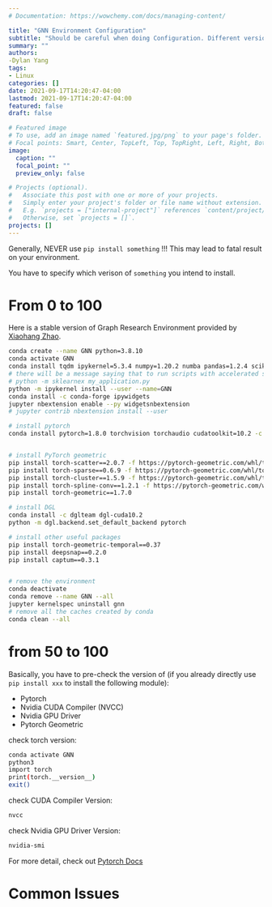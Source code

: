 ```yaml
---
# Documentation: https://wowchemy.com/docs/managing-content/

title: "GNN Environment Configuration"
subtitle: "Should be careful when doing Configuration. Different versions of Compiliers do not play nice with each other..."
summary: ""
authors: 
-Dylan Yang
tags: 
- Linux
categories: []
date: 2021-09-17T14:20:47-04:00
lastmod: 2021-09-17T14:20:47-04:00
featured: false
draft: false

# Featured image
# To use, add an image named `featured.jpg/png` to your page's folder.
# Focal points: Smart, Center, TopLeft, Top, TopRight, Left, Right, BottomLeft, Bottom, BottomRight.
image:
  caption: ""
  focal_point: ""
  preview_only: false

# Projects (optional).
#   Associate this post with one or more of your projects.
#   Simply enter your project's folder or file name without extension.
#   E.g. `projects = ["internal-project"]` references `content/project/deep-learning/index.md`.
#   Otherwise, set `projects = []`.
projects: []
---
```


Generally, NEVER use `pip install something` !!! This may lead to fatal result on your environment.

You have to specify which verison of `something` you intend to install.

# From 0 to 100

Here is a stable version of Graph Research Environment provided by [Xiaohang Zhao](https://www.linkedin.com/in/xiaohangzhao/).

```bash
conda create --name GNN python=3.8.10
conda activate GNN
conda install tqdm ipykernel=5.3.4 numpy=1.20.2 numba pandas=1.2.4 scikit-learn=0.24.2 scikit-learn-intelex
# there will be a message saying that to run scripts with accelerated scikit-learn, using
# python -m sklearnex my_application.py
python -m ipykernel install --user --name=GNN
conda install -c conda-forge ipywidgets
jupyter nbextension enable --py widgetsnbextension
# jupyter contrib nbextension install --user

# install pytorch
conda install pytorch=1.8.0 torchvision torchaudio cudatoolkit=10.2 -c pytorch


# install PyTorch geometric
pip install torch-scatter==2.0.7 -f https://pytorch-geometric.com/whl/torch-1.8.0+cu102.html
pip install torch-sparse==0.6.9 -f https://pytorch-geometric.com/whl/torch-1.8.0+cu102.html
pip install torch-cluster==1.5.9 -f https://pytorch-geometric.com/whl/torch-1.8.0+cu102.html
pip install torch-spline-conv==1.2.1 -f https://pytorch-geometric.com/whl/torch-1.8.0+cu102.html
pip install torch-geometric==1.7.0

# install DGL
conda install -c dglteam dgl-cuda10.2
python -m dgl.backend.set_default_backend pytorch

# install other useful packages
pip install torch-geometric-temporal==0.37
pip install deepsnap==0.2.0
pip install captum==0.3.1


# remove the environment
conda deactivate
conda remove --name GNN --all 
jupyter kernelspec uninstall gnn
# remove all the caches created by conda
conda clean --all
```


# from 50 to 100

Basically, you have to pre-check the version of (if you already directly use `pip install xxx` to install the following module):
- Pytorch
- Nvidia CUDA Compiler (NVCC)
- Nvidia GPU Driver 
- Pytorch Geometric

check torch version:

```bash
conda activate GNN
python3
import torch
print(torch.__version__)
exit()
```


check CUDA Compiler Version:
```bash
nvcc
```

check Nvidia GPU Driver Version:
```bash
nvidia-smi
```

For more detail, check out [Pytorch Docs](https://pytorch.org/get-started/locally/)

# Common Issues

